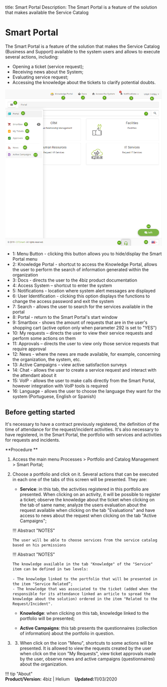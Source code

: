 title:  Smart Portal
Description: The Smart Portal is a feature of the solution that makes available the Service Catalog
# Smart Portal

The Smart Portal is a feature of the solution that makes the Service Catalog (Business and Support) available to the system users and allows to execute several actions, including:

- Opening a ticket (service request);
- Receiving news about the System;
- Evaluating service request;
- Accessing the knowledge about the tickets to clarify potential doubts.


![Smart Portal][1]

- 1: Menu Button - clicking this button allows you to hide/display the Smart Portal menu
- 2: Knowledge Portal - shortcut to access the Knowledge Portal, allows the user to perform the search of information generated within the organization
- 3: Docs - directs the user to the 4biz product documentation
- 4: Access System – shortcut to enter the system
- 5: Notifications - location where system alert messages are displayed
- 6: User Identification - clicking this option displays the functions to change the access password and exit the system
- 7: Search - allows the user to search for the services available in the portal
- 8: Portal - return to the Smart Portal's start window
- 9: Smartbox - shows the amount of requests that are in the user's shopping cart (active option only when parameter 292 is set to "YES")
- 10: My requests – directs the user to view their service requests and perform some actions on them
- 11: Approvals – directs the user to view only those service requests that require approval
- 12: News - where the news are made available, for example, concerning the organization, the system, etc.
- 13: Active Campaigns – view active satisfaction surveys
- 14: Chat - allows the user to create a service request and interact with the attendant about it
- 15: VoIP - allows the user to make calls directly from the Smart Portal, however integration with VoIP tools is required
- 16: Language - allows the user to choose the language they want for the system (Portuguese, English or Spanish)


## Before getting started 

It's necessary to have a contract previously registered, the definition of the time of attendance for the request/incident activities. It's also necessary to have registered, in the Smart Portal, the portfolio with services and activities for requests and incidents.

**Procedure **

1.	Access the main menu Processes > Portfolio and Catalog Management > Smart Portal;
2.	Choose a portfolio and click on it. Several actions that can be executed in each one of the tabs of this screen will be presented. They are:


    -   **Service**: in this tab, the activities registered in this portfolio are presented. When clicking on an activity, it will be possible to register a ticket; observe the knowledge about the ticket when clicking on the tab of same name; analyze the users evaluation about the request available when clicking on the tab "Evaluations" and have access to news about the request when clicking on the tab "Active Campaigns";

    !!! Abstract "NOTES"  

        The user will be able to choose services from the service catalog based on his permissions



    !!! Abstract "NOTES"  

        The knowledge available in the tab "Knowledge" of the "Service" item can be defined in two levels:
        
        - The knowledge linked to the portfolio that will be presented in the item "Service Related”;
        - The knowledge that was associated to the ticket (added when the responsible for its attendance linked an article to spread the knowledge about the solution) ordered in the item "Related to the Request/Incident".


    -   **Knowledge**: when clicking on this tab, knowledge linked to the portfolio will be presented;

    -   **Active Campaigns**: this tab presents the questionnaires (collection of information) about the portfolio in question.

3.  3.	When click on the icon "Menu", shortcuts to some actions will be presented. It is allowed to view the requests created by the user when click on the icon "My Requests", view ticket approvals made by the user, observe news and active campaigns (questionnaires) about the organization.
    
!!! tip "About"  
    <b>Product/Version:</b> 4biz | Helium &nbsp;&nbsp;
    <b>Updated:</b>11/03/2020
   
[1]:images/smartportal.png